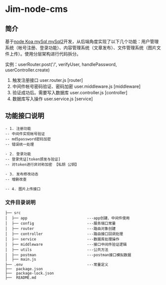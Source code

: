 # Jim-node-cms

## 简介

基于[node Koa mySql mySql2](主要是为了学习node、Koa)开发，从后端角度实现了以下几个功能：用户管理系统（帐号注册、登录功能）、内容管理系统（文章发布）、文件管理系统（图片文件上传）。使用分层架构进行代码拆分。

实例：userRouter.post('/', verifyUser, handlePassword, userController.create)

1. 触发注册接口 user.router.js [router]
2. 中间件帐号密码验证、密码加密 user.middleware.js [middleware]
3. 验证成功后。需要写入数据库 user.controller.js [controller]
4. 数据库写入操作 user.service.js [service]

## 功能接口说明

```
- 1. 注册功能
-- 中间件实现帐号验证
-- md5password密码加密
-- 错误统一处理

- 2. 登录功能
-- 登录凭证[token颁发与验证]
-- 对token进行非对称加密 【私钥 公钥】

- 3. 发布修改动态
-- 增删改查

-- 4. 图片上传接口
```

### 文件目录说明

```
├── src
│  ├── app                           ---app创建、中间件使用
│  ├── config                        ---服务端口常量
│  ├── router                        ---路由对象创建
│  ├── controller                    ---路由接口回调处理
│  ├── service                       ---数据库处理操作
│  ├── middleware                    ---接口中间件验证逻辑
│  ├── utils                         ---公共方法
│  ├── postman                       ---postman接口模拟数据
│  ├── main.js
├── .env                             ---常量定义
├──  package.json
├──  package-lock.json
├──  README.md


```
